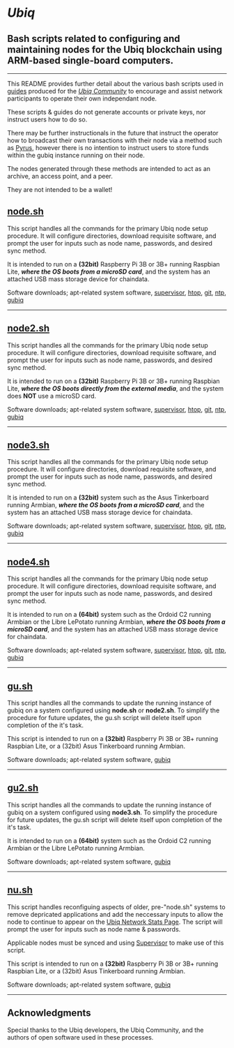 # **_Ubiq_**
## Bash scripts related to configuring and maintaining nodes for the Ubiq blockchain using ARM-based single-board computers.
------------------------------------------------------------------------------------------------------------------------------

This README provides further detail about the various bash scripts used in [guides](https://blog.ubiqsmart.com/tagged/tutorial) produced for the _[Ubiq Community](https://www.ubiqescher.com/)_ to encourage and assist network participants to operate their own independant node. 

These scripts & guides do not generate accounts or private keys, nor instruct users how to do so.  

There may be further instructionals in the future that instruct the operator how to broadcast their own transactions with their node via a method such as [Pyrus](https://pyrus.ubiqsmart.com/), however there is no intention to instruct users to store funds within the gubiq instance running on their node.

The nodes generated through these methods are intended to act as an archive, an access point, and a peer.  

They are not intended to be a wallet!

##

## **[node.sh](https://raw.githubusercontent.com/maaatttt/ubiq/master/node.sh)** 

This script handles all the commands for the primary Ubiq node setup procedure.  It will configure directories, download requisite software, and prompt the user for inputs such as node name, passwords, and desired sync method. 

It is intended to run on a **(32bit)** Raspberry Pi 3B or 3B+ running Raspbian Lite, **_where the OS boots from a microSD card_**, and the system has an attached USB mass storage device for chaindata.

Software downloads; apt-related system software, [supervisor](http://supervisord.org/), [htop](https://hisham.hm/htop/), [git](https://git-scm.com/), [ntp](http://www.ntp.org/), [gubiq](https://github.com/ubiq/go-ubiq/releases)

------------------------------------------------------------------------------------------------------------------------------

## **[node2.sh](https://raw.githubusercontent.com/maaatttt/ubiq/master/node2.sh)**

This script handles all the commands for the primary Ubiq node setup procedure.  It will configure directories, download requisite software, and prompt the user for inputs such as node name, passwords, and desired sync method.

It is intended to run on a **(32bit)** Raspberry Pi 3B or 3B+ running Raspbian Lite, **_where the OS boots directly from the external media_**, and the system does **NOT** use a microSD card.

Software downloads; apt-related system software, [supervisor](http://supervisord.org/), [htop](https://hisham.hm/htop/), [git](https://git-scm.com/), [ntp](http://www.ntp.org/), [gubiq](https://github.com/ubiq/go-ubiq/releases/)

------------------------------------------------------------------------------------------------------------------------------

## **[node3.sh](https://raw.githubusercontent.com/maaatttt/ubiq/master/node3.sh)** 

This script handles all the commands for the primary Ubiq node setup procedure.  It will configure directories, download requisite software, and prompt the user for inputs such as node name, passwords, and desired sync method.

It is intended to run on a **(32bit)** system such as the Asus Tinkerboard running Armbian, **_where the OS boots from a microSD card_**, and the system has an attached USB mass storage device for chaindata.

Software downloads; apt-related system software, [supervisor](http://supervisord.org/), [htop](https://hisham.hm/htop/), [git](https://git-scm.com/), [ntp](http://www.ntp.org/), [gubiq](https://github.com/ubiq/go-ubiq/releases/)

------------------------------------------------------------------------------------------------------------------------------

## **[node4.sh](https://raw.githubusercontent.com/maaatttt/ubiq/master/node4.sh)** 

This script handles all the commands for the primary Ubiq node setup procedure.  It will configure directories, download requisite software, and prompt the user for inputs such as node name, passwords, and desired sync method.

It is intended to run on a **(64bit)** system such as the Ordoid C2 running Armbian or the Libre LePotato running Armbian, **_where the OS boots from a microSD card_**, and the system has an attached USB mass storage device for chaindata.

Software downloads; apt-related system software, [supervisor](http://supervisord.org/), [htop](https://hisham.hm/htop/), [git](https://git-scm.com/), [ntp](http://www.ntp.org/), [gubiq](https://github.com/ubiq/go-ubiq/releases/)

------------------------------------------------------------------------------------------------------------------------------
## **[gu.sh](https://raw.githubusercontent.com/maaatttt/ubiq/master/gu.sh)**

This script handles all the commands to update the running instance of gubiq on a system configured using **node.sh** or **node2.sh**.  To simplify the procedure for future updates, the gu.sh script will delete itself upon completion of the it's task.

This script is intended to run on a **(32bit)** Raspberry Pi 3B or 3B+ running Raspbian Lite, or a (32bit) Asus Tinkerboard running Armbian.

Software downloads; apt-related system software, [gubiq](https://github.com/ubiq/go-ubiq/releases/)

------------------------------------------------------------------------------------------------------------------------------

## **[gu2.sh](https://raw.githubusercontent.com/maaatttt/ubiq/master/gu2.sh)**

This script handles all the commands to update the running instance of gubiq on a system configured using **node3.sh**.  To simplify the procedure for future updates, the gu.sh script will delete itself upon completion of the it's task.

It is intended to run on a **(64bit)** system such as the Ordoid C2 running Armbian or the Libre LePotato running Armbian.

Software downloads; apt-related system software, [gubiq](https://github.com/ubiq/go-ubiq/releases/)


------------------------------------------------------------------------------------------------------------------------------

## **[nu.sh](https://raw.githubusercontent.com/maaatttt/ubiq/master/nu.sh)** 

This script handles reconfiguing aspects of older, pre-"node.sh" systems to remove depricated applications and add the neccessary inputs to allow the node to continue to appear on the [Ubiq Network Stats Page](https://ubiq.darcr.us). The script will prompt the user for inputs such as node name & passwords.  

Applicable nodes must be synced and using [Supervisor](http://supervisord.org/) to make use of this script. 

This script is intended to run on a **(32bit)** Raspberry Pi 3B or 3B+ running Raspbian Lite, or a (32bit) Asus Tinkerboard running Armbian.

Software downloads; apt-related system software,  [gubiq](https://github.com/ubiq/go-ubiq/releases/)

------------------------------------------------------------------------------------------------------------------------------

## Acknowledgments

Special thanks to the Ubiq developers, the Ubiq Community, and the authors of open software used in these processes.

